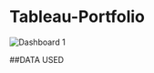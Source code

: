 # Tableau-Portfolio
![Dashboard 1](https://github.com/Biffen-Rotich/Tableau-Portfolio/assets/142726672/9858e962-31f2-42be-b3bb-53a785ec7692)

##DATA USED
